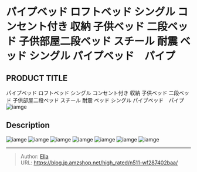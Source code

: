 # パイプベッド ロフトベッド シングル コンセント付き 収納 子供ベッド 二段ベッド 子供部屋二段ベッド スチール 耐震 ベッド シングル パイプベッド　パイプ


## PRODUCT TITLE 

パイプベッド ロフトベッド シングル コンセント付き 収納 子供ベッド 二段ベッド 子供部屋二段ベッド スチール 耐震 ベッド シングル パイプベッド　パイプ![iamge](https://b2bfiles1.gigab2b.cn/image/wkseller/303/20211223_05952067004663a124b988730e544b03.jpg)

## Description











![iamge](https://b2bfiles1.gigab2b.cn/image/wkseller/303/20211223_c91209a0bd10000ba3907faefaf44e1b.jpg)
![iamge](https://b2bfiles1.gigab2b.cn/image/wkseller/303/20211223_ef0866bdb185250a30e8fa563844fc5a.jpg)
![iamge](https://b2bfiles1.gigab2b.cn/image/wkseller/303/20211223_e192cdf1e5b9eff7c6216c58aab6c332.jpg)
![iamge](https://b2bfiles1.gigab2b.cn/image/wkseller/303/20211223_5f05eb4fe8616fdabb9e8110591ca825.jpg)
![iamge](https://b2bfiles1.gigab2b.cn/image/wkseller/303/20211223_61ee69aca2e2fbf2fd3a812d9cf115a2.jpg)
![iamge](https://b2bfiles1.gigab2b.cn/image/wkseller/303/20211223_b159be124d5387f0314bf6a70212f588.jpg)
![iamge](https://b2bfiles1.gigab2b.cn/image/wkseller/303/20211223_c25947e31e219350ef329b8f56e4c18f.jpg)


---

> Author: [Ella](https://blog.jp.amzshop.net/)  
> URL: https://blog.jp.amzshop.net/high_rated/n511-wf287402baa/  

